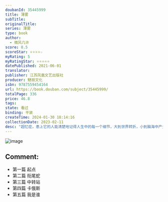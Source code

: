 ```yaml
---
doubanId: 35445999
title: 薄雾
subTitle: 
originalTitle: 
series: 薄雾
type: book
author: 
  - 微风几许
score: 8.5
scoreStar: ⭐⭐⭐⭐☆
myRating: 5
myRatingStar: ⭐⭐⭐⭐⭐
datePublished: 2021-06-01
translator: 
publisher: 江苏凤凰文艺出版社
producer: 魅丽文化
isbn: 9787559454164
url: https://book.douban.com/subject/35445999/
totalPage: 336
price: 46.8
tags: 
state: 看过
binding: 平装
createTime: 2024-01-30 18:14:16
collectionDate: 2023-02-11
desc: "超忆症，患上它的人能清楚地记得人生中的每一个细节，大到世界转折，小到脑海中产生过的每一个想法。他们过目不忘、求知若渴，使得他们极易成为某种意义上的天才。传说季雨时就是这样的天才，而且他相貌出众。季雨时要去支援天穹七队的消息一经传出，就炸开了锅。谁都知道七队队长宋晴岚一身匪气，不仅凭着超强的能力在两年内就成了战场黑马，还*讨厌上面往他队里塞花瓶。果然，宋晴岚当众发言：“有用？兄弟们是要去卖命，不需要会量子波动速读的小天才！”后来，一行人在任务中被逼到绝境。那个小天才神情冷静，出手百发百中，战斗力爆棚。宋晴岚当着众人的面求他：“季顾问，留下来。我给你卖命。”微风几许，金牛座，浪漫主义者，喜爱一切充满爱的事物。口味非常杂，爱情、悬疑、科幻之类的作品都可以开坑。脑洞时而大破天际，时而偏于小众，为了喜欢的故事能分分钟变身码字机精。"
---
```


![image](assets/s33900058.jpg)

Comment: 
---



  - 第一篇 起点
  - 第二篇 衔尾蛇
  - 第三篇 中转站
  - 第四篇 卡俄斯
  - 第五篇 我是谁
